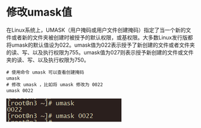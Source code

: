 # 修改umask值

在Linux系统上，UMASK（用户掩码或用户文件创建掩码）指定了当一个新的文件或者新的文件夹被创建时被授予的默认权限，或基权限。大多数Linux发行版都将umask的默认值设为022。umask值为022表示授予了新创建的文件或者文件夹的读、写、以及执行权限为755。umask值为027则表示授予新创建的文件或文件夹的读、写、以及执行权限为750。

```shell
# 使用命令 umask 可以查看创建掩码
umask
# 修改 umask ，比如将 umask 修改为 0022
umask 0022
```

![](../../images/15/06/01.jpg)